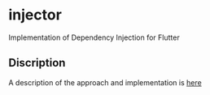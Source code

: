 # injector

Implementation of Dependency Injection for Flutter

## Discription

A description of the approach and implementation is [here](../../docs/en/common/di.md)